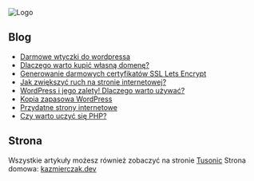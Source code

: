 ![Logo](https://tusonic.pl/wp-content/uploads/LogoTusonic.png)

## Blog
- [Darmowe wtyczki do wordpressa](https://github.com/Tusonic/Blog/blob/main/darmowe-wtyczki-do-wordpressa.md)
- [Dlaczego warto kupić własną domenę?](https://github.com/Tusonic/Blog/blob/main/dlaczego-warto-kupic-wlasna-domene.md)
- [Generowanie darmowych certyfikatów SSL Lets Encrypt](https://github.com/Tusonic/Blog/blob/main/generowanie-darmowych-certyfikatow-ssl-lets-encrypt.md)
- [Jak zwiększyć ruch na stronie internetowej?](https://github.com/Tusonic/Blog/blob/main/jak-zwi%C4%99kszyc-ruch-na-stronie-internetowej.md)
- [WordPress i jego zalety! Dlaczego warto używać?](https://github.com/Tusonic/Blog/blob/main/wordpress-i-jego-zalety.md)
- [Kopia zapasowa WordPress](https://github.com/Tusonic/Blog/blob/main/kopia-zapasowa-wordpress.md)
- [Przydatne strony internetowe](https://github.com/Tusonic/Blog/blob/main/praktyczne-strony-internetowe.md)
- [Czy warto uczyć się PHP?](https://github.com/Tusonic/Blog/blob/main/praktyczne-strony-internetowe.md)

## Strona 
Wszystkie artykuły możesz również zobaczyć na stronie [Tusonic](https://tusonic.pl)
Strona domowa: [kazmierczak.dev](https://kazmierczak.dev)
